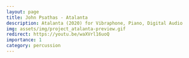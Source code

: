 ```yaml
---
layout: page
title: John Psathas - Atalanta
description: Atalanta (2020) for Vibraphone, Piano, Digital Audio
img: assets/img/project_atalanta-preview.gif
redirect: https://youtu.be/waXVrl16uoQ
importance: 1
category: percussion
---
```

